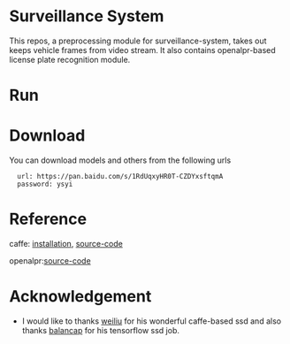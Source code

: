# Surveillance System
This repos, a preprocessing module for surveillance-system, takes out keeps vehicle frames from video stream. It also contains openalpr-based license plate recognition module.

# Run   

# Download
   You can download models and others from the following urls
   
      url: https://pan.baidu.com/s/1RdUqxyHR0T-CZDYxsftqmA
      password: ysyi
      

# Reference
   caffe: [installation](http://caffe.berkeleyvision.org/install_apt.html), [source-code](https://github.com/weiliu89/caffe/tree/ssd)
   
   openalpr:[source-code](https://github.com/openalpr/openalpr)

# Acknowledgement
  * I would like to thanks [weiliu](https://github.com/weiliu89/caffe/tree/ssd) for his wonderful caffe-based ssd and also thanks [balancap](https://github.com/balancap/SSD-Tensorflow) for his tensorflow ssd job.
